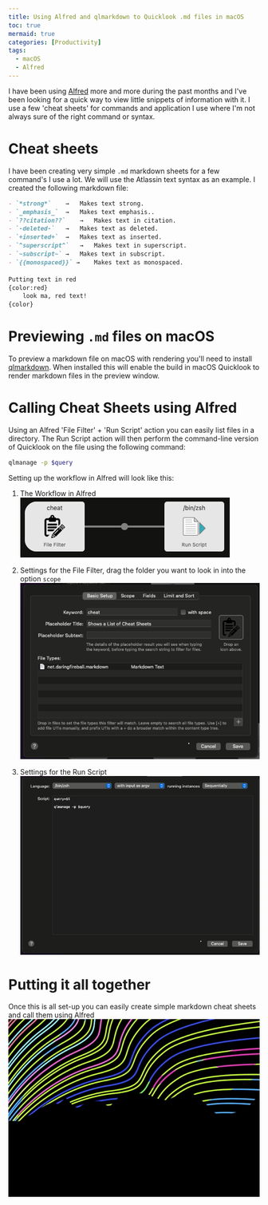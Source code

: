 ```yaml
---
title: Using Alfred and qlmarkdown to Quicklook .md files in macOS
toc: true
mermaid: true
categories: [Productivity] 
tags:
  - macOS
  - Alfred
---
```

I have been using [Alfred](https://www.alfredapp.com/) more and more during the past months and I've been looking for a quick way to view little snippets of information with it. I use a few 'cheat sheets' for commands and application I use where I'm not always sure of the right command or syntax.

# Cheat sheets
I have been creating very simple `.md` markdown sheets for a few command's I use a lot. We will use the Atlassin text syntax as an example. I created the following markdown file:
```markdown
- `*strong*`	→ 	Makes text strong.
- `_emphasis_`	→ 	Makes text emphasis..
- `??citation??`	→	Makes text in citation.
- `-deleted-`	→ 	Makes text as deleted.
- `+inserted+`	→ 	Makes text as inserted.
- `^superscript^`	→ 	Makes text in superscript.
- `~subscript~`	→ 	Makes text in subscript.
- `{{monospaced}}` →	Makes text as monospaced.

Putting text in red
{color:red}
    look ma, red text!
{color}
```

# Previewing `.md` files on macOS
To preview a markdown file on macOS with rendering you'll need to install [qlmarkdown](https://github.com/toland/qlmarkdown). When installed this will enable the build in macOS Quicklook to render markdown files in the preview window.

# Calling Cheat Sheets using Alfred
Using an Alfred 'File Filter' + 'Run Script' action you can easily list files in a directory. The Run Script action will then perform the command-line version of Quicklook on the file using the following command:
```bash
qlmanage -p $query 
```

Setting up the workflow in Alfred will look like this:

1. The Workflow in Alfred\
![Alfred Workflow](/assets/images/20201127162256.png)

2. Settings for the File Filter, drag the folder you want to look in into the option `scope`\
![File Filter](/assets/images/20201127162314.png)

3. Settings for the Run Script\
![Run Script Settings](/assets/images/20201127162335.png)

# Putting it all together
Once this is all set-up you can easily create simple markdown cheat sheets and call them using Alfred\
![](/assets/images/CheatExample.gif)